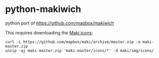 # python-makiwich

python port of https://github.com/mapbox/makiwich

This requires downloading the [Maki icons](https://www.mapbox.com/maki-icons/):

```
curl -L https://github.com/mapbox/maki/archive/master.zip -o maki-master.zip
unzip -qj maki-master.zip 'maki-master/icons/*' -d maki/img/icons/
```
